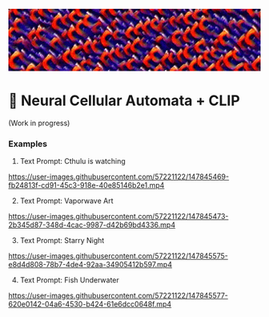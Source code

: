 ![](media/gifs/clip_pytorch_logo_wide.gif)

# :brain: Neural Cellular Automata + CLIP
(Work in progress)

### Examples
1. Text Prompt: Cthulu is watching

https://user-images.githubusercontent.com/57221122/147845469-fb24813f-cd91-45c3-918e-40e85146b2e1.mp4

2. Text Prompt: Vaporwave Art

https://user-images.githubusercontent.com/57221122/147845473-2b345d87-348d-4cac-9987-d42b69bd4336.mp4

3. Text Prompt: Starry Night

https://user-images.githubusercontent.com/57221122/147845575-e8d4d808-78b7-4de4-92aa-34905412b597.mp4

4. Text Prompt: Fish Underwater

https://user-images.githubusercontent.com/57221122/147845577-620e0142-04a6-4530-b424-61e6dcc0648f.mp4

